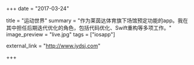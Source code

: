 +++
date = "2017-03-24"

title = "运动世界"
summary = "作为莱茵达体育旗下场馆预定功能的app。我在其中担任后期迭代优化的角色，包括代码优化、Swift重构等多项工作。"
image_preview = "live.jpg"
tags = ["iosapp"]

external_link = "http://www.iydsj.com"

+++

